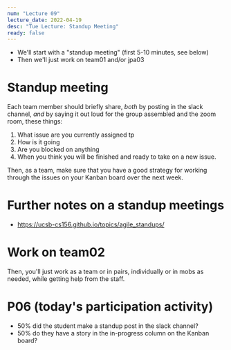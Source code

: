 ```yaml
---
num: "Lecture 09"
lecture_date: 2022-04-19
desc: "Tue Lecture: Standup Meeting"
ready: false
---
```


* We'll start with a "standup meeting" (first 5-10 minutes, see below)
* Then we'll just work on team01 and/or jpa03


# Standup meeting

Each team member should briefly share, *both* by posting in the slack channel, *and* by saying it out loud for the group assembled and the zoom room, these things: 

1. What issue are you currently assigned tp
2. How is it going
3. Are you blocked on anything
4. When you think you will be finished and ready to take on a new issue.

Then, as a team, make sure that you have a good strategy for working through the issues on your Kanban board over the next week.

# Further notes on a standup meetings

* <https://ucsb-cs156.github.io/topics/agile_standups/>

# Work on team02

Then, you'll just work as a team or in pairs, individually or in mobs as needed, while getting help from the staff.

# P06 (today's participation activity)

* 50% did the student make a standup post in the slack channel?
* 50% do they have a story in the in-progress column on the Kanban board?
